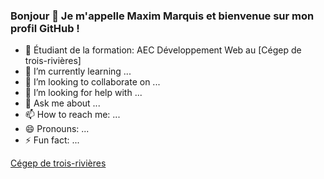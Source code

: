 ### Bonjour 👋 Je m'appelle Maxim Marquis et bienvenue sur mon profil GitHub !


- 🔭 Étudiant de la formation: AEC Développement Web au [Cégep de trois-rivières]
- 🌱 I’m currently learning ...
- 👯 I’m looking to collaborate on ...
- 🤔 I’m looking for help with ...
- 💬 Ask me about ...
- 📫 How to reach me: ...
- 😄 Pronouns: ...
- ⚡ Fun fact: ...


[Cégep de trois-rivières](https://www.cegeptr.qc.ca/)
